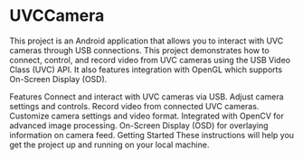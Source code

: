 UVCCamera
=========
This project is an Android application that allows you to interact with UVC cameras through USB connections. This project demonstrates how to connect, control, and record video from UVC cameras using the USB Video Class (UVC) API. It also features integration with OpenGL which supports On-Screen Display (OSD).

Features
Connect and interact with UVC cameras via USB.
Adjust camera settings and controls.
Record video from connected UVC cameras.
Customize camera settings and video format.
Integrated with OpenCV for advanced image processing.
On-Screen Display (OSD) for overlaying information on camera feed.
Getting Started
These instructions will help you get the project up and running on your local machine.
